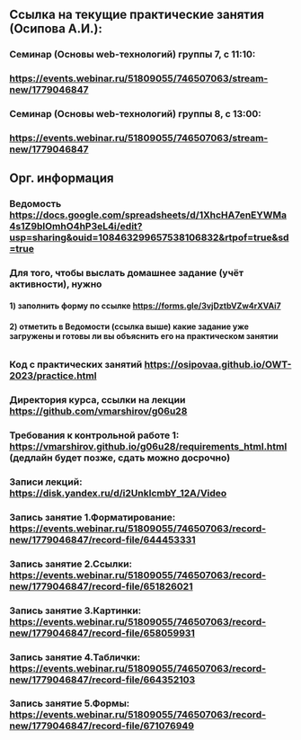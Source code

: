 ## Ссылка на текущие практические занятия (Осипова А.И.):
### Семинар (Основы web-технологий) группы 7, с 11:10:
### https://events.webinar.ru/51809055/746507063/stream-new/1779046847

### Семинар (Основы web-технологий) группы 8, с 13:00:
### https://events.webinar.ru/51809055/746507063/stream-new/1779046847


## Орг. информация
### Ведомость https://docs.google.com/spreadsheets/d/1XhcHA7enEYWMa4s1Z9blOmhO4hP3eL4i/edit?usp=sharing&ouid=108463299657538106832&rtpof=true&sd=true 
### Для того, чтобы выслать домашнее задание (учёт активности), нужно
#### 1) заполнить форму по ссылке https://forms.gle/3vjDztbVZw4rXVAi7 
#### 2) отметить в Ведомости (ссылка выше) какие задание уже загружены и готовы ли вы объяснить его на практическом занятии
######
### Код с практических занятий https://osipovaa.github.io/OWT-2023/practice.html
### Директория курса, ссылки на лекции https://github.com/vmarshirov/g06u28
### Требования к контрольной работе 1: https://vmarshirov.github.io/g06u28/requirements_html.html (дедлайн будет позже, сдать можно досрочно)
### Записи лекций: https://disk.yandex.ru/d/i2UnklcmbY_12A/Video
### Запись занятие 1.Форматирование: https://events.webinar.ru/51809055/746507063/record-new/1779046847/record-file/644453331 
### Запись занятие 2.Ссылки: https://events.webinar.ru/51809055/746507063/record-new/1779046847/record-file/651826021 
### Запись занятие 3.Картинки: https://events.webinar.ru/51809055/746507063/record-new/1779046847/record-file/658059931
### Запись занятие 4.Таблички: https://events.webinar.ru/51809055/746507063/record-new/1779046847/record-file/664352103
### Запись занятие 5.Формы: https://events.webinar.ru/51809055/746507063/record-new/1779046847/record-file/671076949
